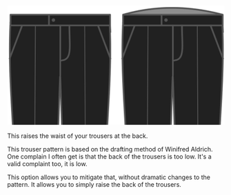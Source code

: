 ![Elevación de la espalda](backrise.svg)

This raises the waist of your trousers at the back.

<Note>

This trouser pattern is based on the drafting method of Winifred Aldrich. 
One complain I often get is that the back of the trousers is too low. 
It's a valid complaint too, it is low.

This option allows you to mitigate that, without dramatic changes to the pattern. 
It allows you to simply raise the back of the trousers.

</Note>
